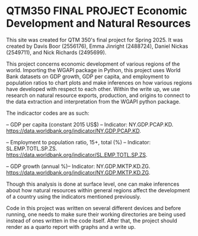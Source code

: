 # QTM350 FINAL PROJECT Economic Development and Natural Resources

This site was created for QTM 350's final project for Spring 2025. It was created by Davis Boor (2556176), Emma Jinright (2488724), Daniel Nickas (2549711), and Nick Richards (2495699).

This project concerns economic development of various regions of the world. Importing the WGAPI package in Python, this project uses World Bank datasets on GDP growth, GDP per capita, and employment to population ratios to chart plots and make inferences on how various regions have developed with respect to each other. Within the write up, we use research on natural resource exports, production, and origins to connect to the data extraction and interpretation from the WGAPI python package. 

The indicactor codes are as such:

– GDP per capita (constant 2015 US$) – Indicator: NY.GDP.PCAP.KD. https://data.worldbank.org/indicator/NY.GDP.PCAP.KD.

– Employment to population ratio, 15+, total (%) – Indicator: SL.EMP.TOTL.SP.ZS. https://data.worldbank.org/indicator/SL.EMP.TOTL.SP.ZS. 

– GDP growth (annual %)– Indicator: NY.GDP.MKTP.KD.ZG. https://data.worldbank.org/indicator/NY.GDP.MKTP.KD.ZG.

Though this analysis is done at surface level, one can make inferences about how natural resources within general regions affect the development of a country using the indicators mentioned previously. 

Code in this project was written on several different devices and before running, one needs to make sure their working directories are being used instead of ones written in the code itself. After that, the project should render as a quarto report with graphs and a write up.